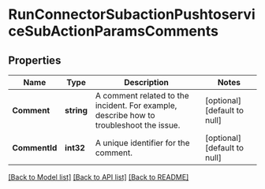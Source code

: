 # RunConnectorSubactionPushtoserviceSubActionParamsComments

## Properties
Name | Type | Description | Notes
------------ | ------------- | ------------- | -------------
**Comment** | **string** | A comment related to the incident. For example, describe how to troubleshoot the issue. | [optional] [default to null]
**CommentId** | **int32** | A unique identifier for the comment. | [optional] [default to null]

[[Back to Model list]](../README.md#documentation-for-models) [[Back to API list]](../README.md#documentation-for-api-endpoints) [[Back to README]](../README.md)

